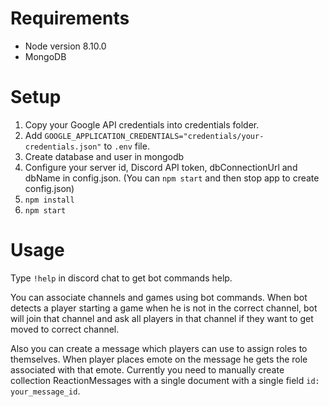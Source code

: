 # Requirements

* Node version 8.10.0
* MongoDB

# Setup

1. Copy your Google API credentials into credentials folder.
1. Add `GOOGLE_APPLICATION_CREDENTIALS="credentials/your-credentials.json"` to `.env` file.
1. Create database and user in mongodb
1. Configure your server id, Discord API token, dbConnectionUrl and dbName in config.json. (You can `npm start` and then stop app to create config.json)
1. `npm install`
1. `npm start`

# Usage

Type `!help` in discord chat to get bot commands help.

You can associate channels and games using bot commands. When bot detects a player starting a game when he is not in the correct channel, bot will join that channel and ask all players in that channel if they want to get moved to correct channel.

Also you can create a message which players can use to assign roles to themselves. When player places emote on the message he gets the role associated with that emote. Currently you need to manually create collection ReactionMessages with a single document with a single field `id: your_message_id`.
